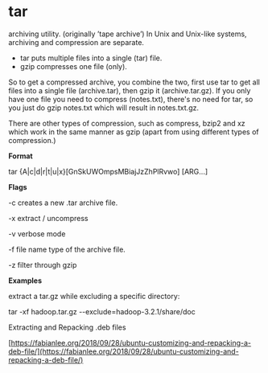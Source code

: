# tar

archiving utility. (originally ’tape archive’) In Unix and Unix-like systems, archiving and compression are separate.

* tar puts multiple files into a single (tar) file.
* gzip compresses one file (only).

So to get a compressed archive, you combine the two, first use tar to get all files into a single file (archive.tar), then gzip it (archive.tar.gz). If you only have one file you need to compress (notes.txt), there's no need for tar, so you just do gzip notes.txt which will result in notes.txt.gz.

There are other types of compression, such as compress, bzip2 and xz which work in the same manner as gzip (apart from using different types of compression.)

**Format**

tar {A|c|d|r|t|u|x}\[GnSkUWOmpsMBiajJzZhPlRvwo] \[ARG...]

**Flags**

\-c creates a new .tar archive file.

\-x extract / uncompress

\-v verbose mode

\-f file name type of the archive file.

\-z filter through gzip

**Examples**

extract a tar.gz while excluding a specific directory:

tar -xf hadoop.tar.gz --exclude=hadoop-3.2.1/share/doc

Extracting and Repacking .deb files

[https://fabianlee.org/2018/09/28/ubuntu-customizing-and-repacking-a-deb-file/](https://fabianlee.org/2018/09/28/ubuntu-customizing-and-repacking-a-deb-file/)
